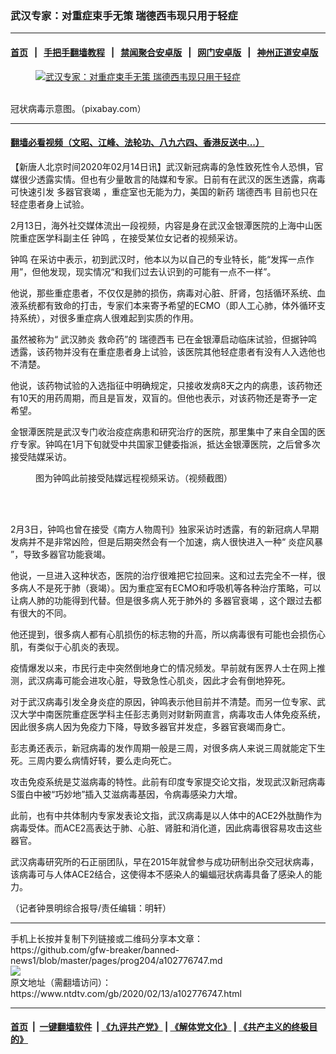 ### 武汉专家：对重症束手无策 瑞德西韦现只用于轻症
------------------------

#### [首页](https://github.com/gfw-breaker/banned-news1/blob/master/README.md) &nbsp;&nbsp;|&nbsp;&nbsp; [手把手翻墙教程](https://github.com/gfw-breaker/guides/wiki) &nbsp;&nbsp;|&nbsp;&nbsp; [禁闻聚合安卓版](https://github.com/gfw-breaker/bn-android) &nbsp;&nbsp;|&nbsp;&nbsp; [网门安卓版](https://github.com/oGate2/oGate) &nbsp;&nbsp;|&nbsp;&nbsp; [神州正道安卓版](https://github.com/SzzdOgate/update) 



<div><div class="featured_image">
 <a href="https://i.ntdtv.com/assets/uploads/2020/02/coronavirus-4833754_1920.jpg" target="_blank">
  <figure>
   <img alt="武汉专家：对重症束手无策 瑞德西韦现只用于轻症" src="https://i.ntdtv.com/assets/uploads/2020/02/coronavirus-4833754_1920-800x450.jpg"/>
  </figure><br/>
 </a>
 <span class="caption">
  冠状病毒示意图。（pixabay.com）
 </span>
</div>
</div><hr/>

#### [翻墙必看视频（文昭、江峰、法轮功、八九六四、香港反送中...）](https://github.com/gfw-breaker/banned-news1/blob/master/pages/link3.md)

<div><div class="post_content" itemprop="articleBody">
 <p>
  【新唐人北京时间2020年02月14日讯】武汉新冠病毒的急性致死性令人恐惧，官媒很少透露实情。但也有少量敢言的陆媒和专家。日前有在武汉的医生透露，病毒可快速引发
  <ok href="https://www.ntdtv.com/gb/多器官衰竭.htm">
   多器官衰竭
  </ok>
  ，重症室也无能为力，美国的新药
  <ok href="https://www.ntdtv.com/gb/瑞德西韦.htm">
   瑞德西韦
  </ok>
  目前也只在轻症患者身上试验。
 </p>
 <p>
  2月13日，海外社交媒体流出一段视频，内容是身在武汉金银潭医院的上海中山医院重症医学科副主任
  <ok href="https://www.ntdtv.com/gb/钟鸣.htm">
   钟鸣
  </ok>
  ，在接受某位女记者的视频采访。
 </p>
 <p>
  <ok href="https://www.ntdtv.com/gb/钟鸣.htm">
   钟鸣
  </ok>
  在采访中表示，初到武汉时，他本以为以自己的专业特长，能“发挥一点作用”，但他发现，现实情况“和我们过去认识到的可能有一点不一样”。
 </p>
 <p>
  他说，那些重症患者，不仅仅是肺的损伤，病毒对心脏、肝肾，包括循环系统、血液系统都有致命的打击，专家们本来寄予希望的ECMO（即人工心肺，体外循环支持系统），对很多重症病人很难起到实质的作用。
 </p>
 <p>
  虽然被称为“
  <ok href="https://www.ntdtv.com/gb/武汉肺炎.htm">
   武汉肺炎
  </ok>
  救命药”的
  <ok href="https://www.ntdtv.com/gb/瑞德西韦.htm">
   瑞德西韦
  </ok>
  已在金银潭启动临床试验，但据钟鸣透露，该药物并没有在重症患者身上试验，该医院其他轻症患者有没有人入选他也不清楚。
 </p>
 <p>
  他说，该药物试验的入选指征中明确规定，只接收发病8天之内的病患，该药物还有10天的用药周期，而且是盲发，双盲的。但他也表示，对该药物还是寄予一定希望。
 </p>
 <div class="video_fit_container">
 </div>
 <p>
  金银潭医院是武汉专门收治疫症病患和研究治疗的医院，那里集中了来自全国的医疗专家。钟鸣在1月下旬就受中共国家卫健委指派，抵达金银潭医院，之后曾多次接受陆媒采访。
 </p>
 <figure class="wp-caption aligncenter" id="attachment_102776756" style="width: 600px">
  <img alt="" class="size-medium wp-image-102776756" src="https://i.ntdtv.com/assets/uploads/2020/02/10b2d55684055a48a1666efc705efd05-600x294.jpg">
   <br/><figcaption class="wp-caption-text">
    图为钟鸣此前接受陆媒远程视频采访。（视频截图）
   </figcaption><br/>
  </img>
 </figure><br/>
 <p>
  2月3日，钟鸣也曾在接受《南方人物周刊》独家采访时透露，有的新冠病人早期发病并不是非常凶险，但是后期突然会有一个加速，病人很快进入一种“
  <ok href="https://www.ntdtv.com/gb/炎症风暴.htm">
   炎症风暴
  </ok>
  ”，导致多器官功能衰竭。
 </p>
 <p>
  他说，一旦进入这种状态，医院的治疗很难把它拉回来。这和过去完全不一样，很多病人不是死于肺（衰竭）。因为重症室有ECMO和呼吸机等各种治疗策略，可以让病人肺的功能得到代替。但是很多病人死于肺外的
  <ok href="https://www.ntdtv.com/gb/多器官衰竭.htm">
   多器官衰竭
  </ok>
  ，这个跟过去都有很大的不同。
 </p>
 <p>
  他还提到，很多病人都有心肌损伤的标志物的升高，所以病毒很有可能也会损伤心肌，有类似于心肌炎的表现。
 </p>
 <p>
  疫情爆发以来，市民行走中突然倒地身亡的情况频发。早前就有医界人士在网上推测，武汉病毒可能会进攻心脏，导致急性心肌炎，因此才会有倒地猝死。
 </p>
 <p>
  对于武汉病毒引发全身炎症的原因，钟鸣表示他目前并不清楚。而另一位专家、武汉大学中南医院重症医学科主任彭志勇则对财新网直言，病毒攻击人体免疫系统，因此很多病人因为免疫力下降，导致多器官并发症，多器官衰竭而身亡。
 </p>
 <p>
  彭志勇还表示，新冠病毒的发作周期一般是三周，对很多病人来说三周就能定下生死。三周内要么病情好转，要么走向死亡。
 </p>
 <p>
  攻击免疫系统是艾滋病毒的特性。此前有印度专家提交论文指，发现武汉新冠病毒S蛋白中被“巧妙地”插入艾滋病毒基因，令病毒感染力大增。
 </p>
 <p>
  此前，也有中共体制内专家发表论文指，武汉病毒是以人体中的ACE2外肽酶作为病毒受体。而ACE2高表达于肺、心脏、肾脏和消化道，因此病毒很容易攻击这些器官。
 </p>
 <p>
  武汉病毒研究所的石正丽团队，早在2015年就曾参与成功研制出杂交冠状病毒，该病毒可与人体ACE2结合，这使得本不感染人的蝙蝠冠状病毒具备了感染人的能力。
 </p>
 <p>
  （记者钟景明综合报导/责任编辑：明轩）
 </p>
 <div class="single_ad">
 </div>
</div>
</div>
<hr/>
手机上长按并复制下列链接或二维码分享本文章：<br/>
https://github.com/gfw-breaker/banned-news1/blob/master/pages/prog204/a102776747.md <br/>
<a href='https://github.com/gfw-breaker/banned-news1/blob/master/pages/prog204/a102776747.md'><img src='https://github.com/gfw-breaker/banned-news1/blob/master/pages/prog204/a102776747.md.png'/></a> <br/>
原文地址（需翻墙访问）：https://www.ntdtv.com/gb/2020/02/13/a102776747.html


------------------------
#### [首页](https://github.com/gfw-breaker/banned-news1/blob/master/README.md) &nbsp;|&nbsp; [一键翻墙软件](https://github.com/gfw-breaker/nogfw/blob/master/README.md) &nbsp;| [《九评共产党》](https://github.com/gfw-breaker/9ping.md/blob/master/README.md#九评之一评共产党是什么) | [《解体党文化》](https://github.com/gfw-breaker/jtdwh.md/blob/master/README.md) | [《共产主义的终极目的》](https://github.com/gfw-breaker/gczydzjmd.md/blob/master/README.md)


<img src='http://gfw-breaker.win/banned-news/pages/prog204/a102776747.md' width='0px' height='0px'/>